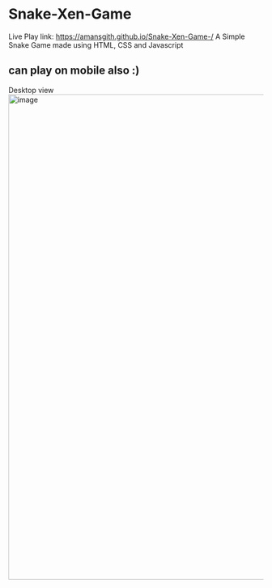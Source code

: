 # Snake-Xen-Game
Live Play link: https://amansgith.github.io/Snake-Xen-Game-/
A Simple Snake Game made using HTML, CSS and Javascript

## can play on mobile also :)
Desktop view
<img width="960" alt="image" src="https://github.com/user-attachments/assets/77312dab-e365-43e1-9bd1-08787e373421" />
